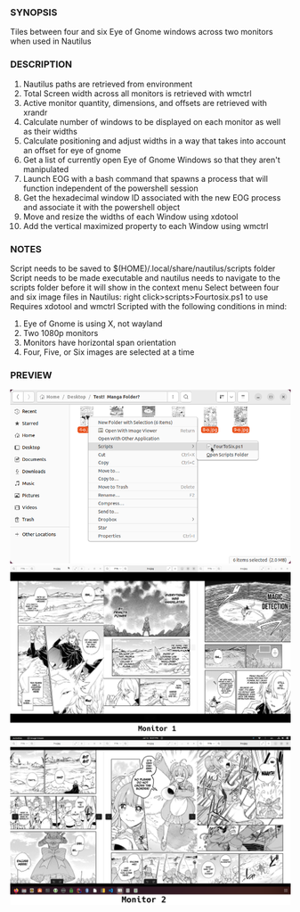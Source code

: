 ### SYNOPSIS  

Tiles between four and six Eye of Gnome windows across two monitors when used in Nautilus

### DESCRIPTION  

1.  Nautilus paths are retrieved from environment
2.  Total Screen width across all monitors is retrieved with wmctrl
3.  Active monitor quantity, dimensions, and offsets are retrieved with xrandr
4.  Calculate number of windows to be displayed on each monitor as well as their widths
5.  Calculate positioning and adjust widths in a way that takes into account an offset for eye of gnome
6.  Get a list of currently open Eye of Gnome Windows so that they aren't manipulated
7.  Launch EOG with a bash command that spawns a process that will function independent of the powershell session
8.  Get the hexadecimal window ID associated with the new EOG process and associate it with the powershell object
9.  Move and resize the widths of each Window using xdotool
10. Add the vertical maximized property to each Window using wmctrl

### NOTES  

Script needs to be saved to $(HOME)/.local/share/nautilus/scripts folder
Script needs to be made executable and nautilus needs to navigate to the scripts folder before it will show in the context menu
Select between four and six image files in Nautilus: right click>scripts>Fourtosix.ps1 to use
Requires xdotool and wmctrl
Scripted with the following conditions in mind:
1. Eye of Gnome is using X, not wayland
2. Two 1080p monitors
3. Monitors have horizontal span orientation
4. Four, Five, or Six images are selected at a time

### PREVIEW  

![Script](./Demonstration0.png?raw=true "Script Selection")
![Left Monitor](./Demonstration1.png?raw=true "Left Monitor")
![Right Monitor](./Demonstration2.png?raw=true "Right Monitor")
